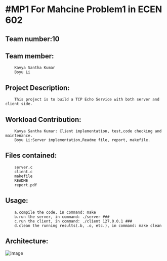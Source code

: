 #MP1
For Mahcine Problem1 in ECEN 602
====


Team number:10
---

Team member:
---
		Kavya Santha Kumar
		Boyu Li

Project Description:
---
		This project is to build a TCP Echo Service with both server and client side.

Workload Contribution:
---
		Kavya Santha Kumar: Client implementation, test,code checking and maintenance.
		Boyu Li:Server implementation,Readme file, report, makefile.

Files contained:
---
		server.c
		client.c
		makefile
		README
		report.pdf
		
Usage:
---
		a.compile the code, in command: make
		b.run the server, in command: ./server ###
		c.run the client, in command: ./client 127.0.0.1 ###
		d.clean the running results(.b, .o, etc.), in command: make clean
		
Architecture:
---
![image](https://github.tamu.edu/liboyu1999/img/blob/master/2.png)

            

            
            
